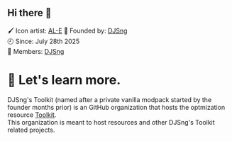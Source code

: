 ## Hi there 👋
🖌 Icon artist: [AL-E](https://github.com/fem-al-e)
🚩 Founded by: [DJSng](https://github.com/djsng4)  
🕘 Since: July 28th 2025  
📝 Members: [DJSng](https://github.com/djsng4)  


# 👔 Let's learn more.  

DJSng's Toolkit (named after a private vanilla modpack started by the founder months prior) is an GitHub organization that hosts the optmization resource [Toolkit](https://github.com/DJSng-s-Toolkit/toolkit).  
This organization is meant to host resources and other DJSng's Toolkit related projects.

<!--

**Here are some ideas to get you started:**

🙋‍♀️ A short introduction - what is your organization all about?
🌈 Contribution guidelines - how can the community get involved?
👩‍💻 Useful resources - where can the community find your docs? Is there anything else the community should know?
🍿 Fun facts - what does your team eat for breakfast?
🧙 Remember, you can do mighty things with the power of [Markdown](https://docs.github.com/github/writing-on-github/getting-started-with-writing-and-formatting-on-github/basic-writing-and-formatting-syntax)
-->

